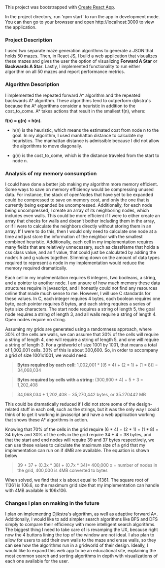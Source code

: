 This project was bootstrapped with [Create React App](https://github.com/facebook/create-react-app).

In the project directory, run 'npm start' to run the app in development mode. You can then go to your browsser and open http://localhost:3000 to view the application.

### Project Description

I used two separate maze generation algorithms to generate a JSON that holds 50 mazes. Then, in React JS, I build a web application that visualizes these mazes and gives the user the option of visualizing **Forward A Star** or **Backwards A Star**. Lastly, I implemented functionality to run either algorithm on all 50 mazes and report performance metrics.

### Algorithm Description

I implemented the repeated forward A* algorithm and the repeated backwards A* algorithm. These algorithms tend to outperform djikstra's because the A* algorithms consider a heuristic in addition to the cost_to_come. A* takes actions that result in the smallest f(n), where: 

   **f(n) = g(n) + h(n)**. 
   
- h(n) is the heuristic, which means the estimated cost from node n to the goal. In my algorithm, I used manhattan distance to calculate my heuristics. The manhattan distance is admissible because I did not allow the algorithms to move diagonally.

- g(n) is the cost_to_come, which is the distance traveled from the start to node n.

### Analysis of my memory consumption

I could have done a better job making my algorithm more memory efficient. Some ways to save on memory efficiency would be compressing unused data. For instance, the stack of openNodes that have yet to be expanded could be compressed to save on memory cost, and only the one that is currently being expanded be uncompressed. Additionally, for each node being uncompressed, I create an array of its neighboring nodes, which includes even walls. This could be more efficient if I were to either create an array that checks for walls and doesn’t bother including them in the array, or if I were to calculate the neighbors directly without storing them in an array. If I were to do this, then I would only need to calculate one node at a time and just store the information of the neighbor with the smallest combined heuristic. Additionally, each cell in my implementation requires many fields that are relatively unnecessary, such as className that holds a css class value, and an f value, that could just be calculated by adding the node’s h and g values together. Slimming down on the amount of data types required to represent a node in my implementation would reduce the memory required dramatically.

Each cell in my implementation requires 6 integers, two booleans, a string, and a pointer to another node. I am unsure of how much memory these data structures require in javascript, and I honestly could not find any resources online that made much sense to me. However, I will use C standards for these values. In C, each integer requires 4 bytes, each boolean requires one byte, each pointer requires 8 bytes, and each string requires a series of byte size characters. The start node requires a string of length 5, the goal node requires a string of length 3, and all walls require a string of length 4. Open nodes require no string.

Assuming my grids are generated using a randomness approach, where 30% of the cells are walls, we can assume that 30% of the cells will require a string of length 4, one will require a string of length 5, and one will require a string of length 3. For a gridworld of size 1001 by 1001, that means a total of 1,002,001 cells. 30% of this is about 300,600. So, in order to accompany a grid of size 1001x1001, we would need:

>**Bytes required by each cell:**
1,002,001 * [(6 * 4) + (2 * 1) + (1 * 8)] = 34,068,034

>**Bytes required by cells with a string:**
(300,600 * 4) + 5 + 3 = 1,202,408

>34,068,034 + 1,202,408 = 35,270,442 bytes, or 35.270442 MB

This could be dramatically reduced if I did not store some of the design-related stuff in each cell, such as the strings, but it was the only way I could think of to get it working in javascript and have a web application working that shows these A* algorithms in action.

Knowing that 70% of the cells in the grid require (6 * 4) + (2 * 1) + (1 * 8) = 34 bytes and 30% of the cells in the grid require 34 + 4 = 38 bytes, and that the start and end nodes will require 39 and 37 bytes respectively, we can use these values to calculate the maximum size of a grid that my implementation can run on if 4MB are available. The equation is shown below

>39 + 37 + (0.3x * 38) + (0.7x * 34)= 400,000
x = number of nodes in the grid, 400,000 is 4MB converted to bytes

When solved, we find that x is about equal to 11361. The square root of 11361 is 106.6, so the maximum grid size that my implementation can handle with 4MB available is 106x106.

### Changes I plan on making in the future

I plan on implementing Djikstra's algorithm, as well as adaptive forward A*. Additionally, I would like to add simpler search algorithms like BFS and DFS simply to compare their efficiency with more intelligent search algorithms. The biggest thing I need to take care of is revamping the UX, because right now the 4 buttons lining the top of the window are not ideal. I also plan to allow for users to add their own walls to the maze and erase walls, so they can see how the algorithms run in a gridworld of their design. Ideally, I would like to expand this web app to be an educational site, explaining the most common search and sorting algorithms in depth with visualizations of each one available for the user.
